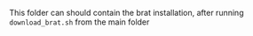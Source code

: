 This folder can should contain the brat installation, after running `download_brat.sh` from the main folder
